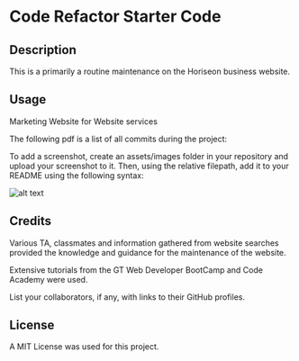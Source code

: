 # Code Refactor Starter Code

## Description

This is a primarily a routine maintenance on the Horiseon business website.

## Usage

Marketing Website for Website services



The following pdf is a list of all commits during the project:

To add a screenshot, create an assets/images folder in your repository and upload your screenshot to it. Then, using the relative filepath, add it to your README using the following syntax:

![alt text](assets/images/screenshot.png)
## Credits

Various TA, classmates and information gathered from website searches provided the knowledge and guidance for the maintenance of the website.

Extensive tutorials from the GT Web Developer BootCamp and Code Academy were used.

List your collaborators, if any, with links to their GitHub profiles.


## License
A MIT License was used for this project.
